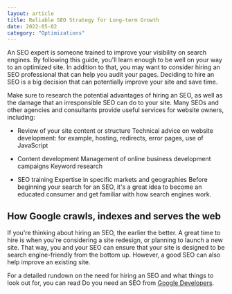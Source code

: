 ```yaml
---
layout: article
title: Reliable SEO Strategy for Long-term Growth
date: 2022-05-02
category: "Optimizations"
---
```


An SEO expert is someone trained to improve your visibility on search engines. By following this guide, you'll learn enough to be well on your way to an optimized site. In addition to that, you may want to consider hiring an SEO professional that can help you audit your pages. Deciding to hire an SEO is a big decision that can potentially improve your site and save time. 

<!-- excerpt -->

Make sure to research the potential advantages of hiring an SEO, as well as the damage that an irresponsible SEO can do to your site. Many SEOs and other agencies and consultants provide useful services for website owners, including:

- Review of your site content or structure
Technical advice on website development: for example, hosting, redirects, error pages, use of JavaScript

- Content development
Management of online business development campaigns
Keyword research

- SEO training
Expertise in specific markets and geographies
Before beginning your search for an SEO, it's a great idea to become an educated consumer and get familiar with how search engines work.

## How Google crawls, indexes and serves the web

If you're thinking about hiring an SEO, the earlier the better. A great time to hire is when you're considering a site redesign, or planning to launch a new site. That way, you and your SEO can ensure that your site is designed to be search engine-friendly from the bottom up. However, a good SEO can also help improve an existing site.

For a detailed rundown on the need for hiring an SEO and what things to look out for, you can read Do you need an SEO from [Google Developers](https://developers.google.com/search/docs/fundamentals/do-i-need-seo).